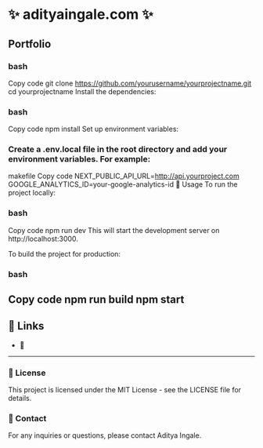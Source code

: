 # ✨ adityaingale.com ✨

## Portfolio

### bash
Copy code
git clone https://github.com/yourusername/yourprojectname.git
cd yourprojectname
Install the dependencies:

### bash
Copy code
npm install
Set up environment variables:

### Create a .env.local file in the root directory and add your environment variables. For example:

makefile
Copy code
NEXT_PUBLIC_API_URL=http://api.yourproject.com
GOOGLE_ANALYTICS_ID=your-google-analytics-id
🚀 Usage
To run the project locally:

### bash
Copy code
npm run dev
This will start the development server on http://localhost:3000.

To build the project for production:

### bash
Copy code
npm run build
npm start
---


## 🔗 Links
- **🔗 [](https://adityaingale.com)**  
---

### 📜 License
This project is licensed under the MIT License - see the LICENSE file for details.

### 📧 Contact
For any inquiries or questions, please contact Aditya Ingale.








